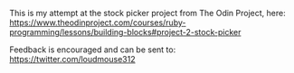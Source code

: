 This is my attempt at the stock picker project from The Odin Project, here: https://www.theodinproject.com/courses/ruby-programming/lessons/building-blocks#project-2-stock-picker

Feedback is encouraged and can be sent to: https://twitter.com/loudmouse312
